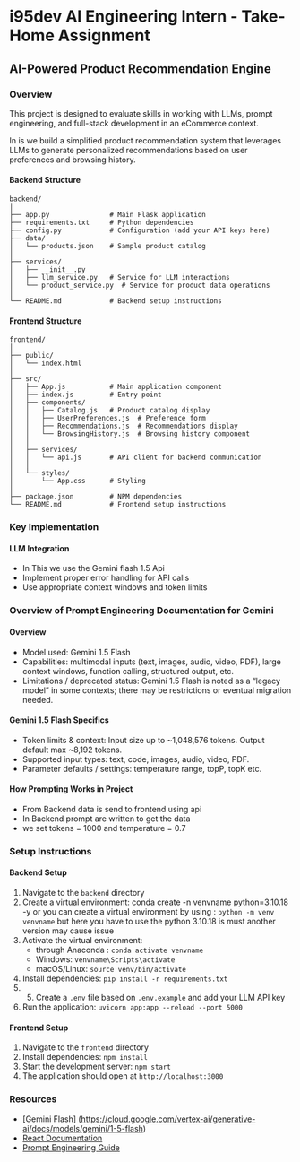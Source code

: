 # i95dev AI Engineering Intern - Take-Home Assignment
## AI-Powered Product Recommendation Engine

### Overview

This project is designed to evaluate skills in working with LLMs, prompt engineering, and full-stack development in an eCommerce context.

In is we build a simplified product recommendation system that leverages LLMs to generate personalized recommendations based on user preferences and browsing history. 

#### Backend Structure

```
backend/
│
├── app.py               # Main Flask application
├── requirements.txt     # Python dependencies
├── config.py            # Configuration (add your API keys here)
├── data/
│   └── products.json    # Sample product catalog
│
├── services/
│   ├── __init__.py
│   ├── llm_service.py   # Service for LLM interactions 
│   └── product_service.py  # Service for product data operations
│
└── README.md            # Backend setup instructions
```

#### Frontend Structure
```
frontend/
│
├── public/
│   └── index.html
│
├── src/
│   ├── App.js           # Main application component
│   ├── index.js         # Entry point
│   ├── components/
│   │   ├── Catalog.js   # Product catalog display
│   │   ├── UserPreferences.js  # Preference form
│   │   ├── Recommendations.js  # Recommendations display
│   │   └── BrowsingHistory.js  # Browsing history component
│   │
│   ├── services/
│   │   └── api.js       # API client for backend communication
│   │
│   └── styles/
│       └── App.css      # Styling
│
├── package.json         # NPM dependencies
└── README.md            # Frontend setup instructions
```
### Key Implementation 

#### LLM Integration
- In This we use the Gemini flash 1.5 Api
- Implement proper error handling for API calls
- Use appropriate context windows and token limits

### Overview of Prompt Engineering Documentation for Gemini 

#### Overview
- Model used: Gemini 1.5 Flash
- Capabilities: multimodal inputs (text, images, audio, video, PDF), large context windows, function calling, structured output, etc.
- Limitations / deprecated status: Gemini 1.5 Flash is noted as a “legacy model” in some contexts; there may be restrictions or eventual migration needed.
#### Gemini 1.5 Flash Specifics
- Token limits & context: Input size up to ~1,048,576 tokens. Output default max ~8,192 tokens.
- Supported input types: text, code, images, audio, video, PDF. 
- Parameter defaults / settings: temperature range, topP, topK etc.
#### How Prompting Works in Project
- From Backend data is send to frontend using api
- In Backend prompt are written to get the data
- we set tokens = 1000 and temperature = 0.7

### Setup Instructions

#### Backend Setup
1. Navigate to the `backend` directory
2. Create a virtual environment: conda create -n venvname python=3.10.18 -y
   or you can create a virtual environment by using : `python -m venv venvname` but here you have to use the python 3.10.18 is must another version may cause issue
3. Activate the virtual environment:
   - through Anaconda : `conda activate venvname`
   - Windows: `venvname\Scripts\activate`
   - macOS/Linux: `source venv/bin/activate`
4. Install dependencies: `pip install -r requirements.txt`
5. 5. Create a `.env` file based on `.env.example` and add your LLM API key
6. Run the application: `uvicorn app:app --reload --port 5000`

#### Frontend Setup
1. Navigate to the `frontend` directory
2. Install dependencies: `npm install`
3. Start the development server: `npm start`
4. The application should open at `http://localhost:3000`

### Resources

- [Gemini Flash] (https://cloud.google.com/vertex-ai/generative-ai/docs/models/gemini/1-5-flash)
- [React Documentation](https://reactjs.org/docs/getting-started.html)
- [Prompt Engineering Guide](https://www.promptingguide.ai/)
